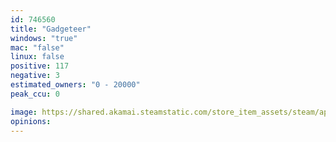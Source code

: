 ```yaml
---
id: 746560
title: "Gadgeteer"
windows: "true"
mac: "false"
linux: false
positive: 117
negative: 3
estimated_owners: "0 - 20000"
peak_ccu: 0

image: https://shared.akamai.steamstatic.com/store_item_assets/steam/apps/746560/header.jpg?t=1678495079
opinions:
---
```

